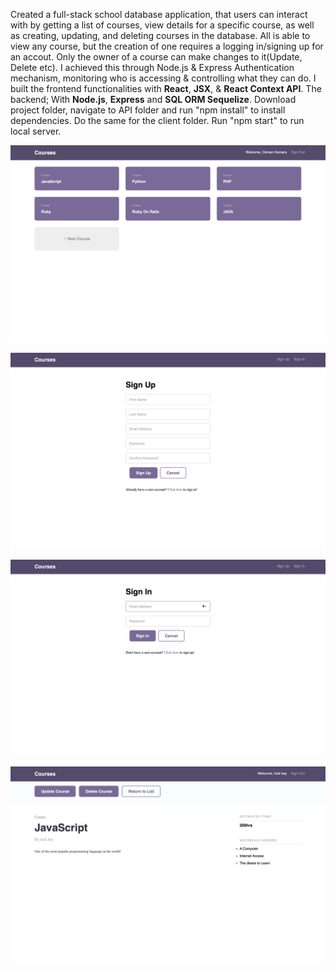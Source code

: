 Created a full-stack school database application, that users can interact with by getting a list of courses, view details for a specific course, as well as creating, updating, and deleting courses in the database. All is able to view any course, but the creation of one requires a logging in/signing up for an accout. Only the owner of a course can make changes to it(Update, Delete etc). I achieved this through Node.js & Express Authentication mechanism, monitoring who is accessing & controlling what they can do. I built the frontend functionalities with **React**, **JSX**, & **React Context API**. The backend; With **Node.js**, **Express** and **SQL ORM Sequelize**.
Download project folder, navigate to API folder and run "npm install" to install dependencies. Do the same for the client folder. Run "npm start" to run local server.

![screen shot showcase of live version](https://github.com/osmankbk/Full-Stack-React-REST-API-App/blob/master/markup/ss3.png)

![screen shot showcase of live version](https://github.com/osmankbk/Full-Stack-React-REST-API-App/blob/master/markup/ss1.png)

![screen shot showcase of live version](https://github.com/osmankbk/Full-Stack-React-REST-API-App/blob/master/markup/ss2.png)

![screen shot showcase of live version](https://github.com/osmankbk/Full-Stack-React-REST-API-App/blob/master/markup/ss4.png)
